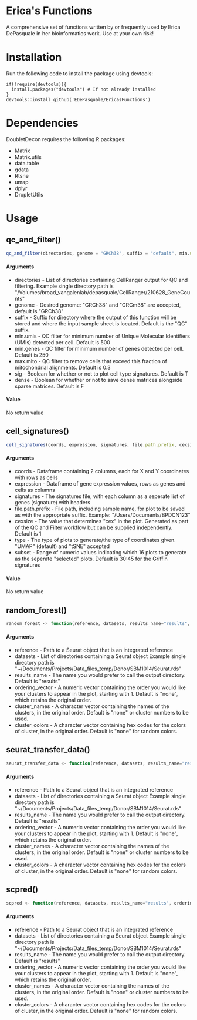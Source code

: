 # Erica's Functions #

A comprehensive set of functions written by or frequently used by Erica DePasquale in her bioinformatics work. Use at your own risk!

# Installation #

Run the following code to install the package using devtools:

```
if(!require(devtools)){
  install.packages("devtools") # If not already installed
}
devtools::install_github('EDePasquale/EricasFunctions')
```

# Dependencies #
 
DoubletDecon requires the following R packages:
 
* Matrix
* Matrix.utils
* data.table
* gdata
* Rtsne
* umap
* dplyr
* DropletUtils
 
# Usage #
 
## qc_and_filter() ##
 
```javascript
qc_and_filter(directories, genome = "GRCh38", suffix = "default", min.umis=500, min.genes=250, max.mito=0.3, sig=T, dense=F)
```

#### Arguments ####

* directories - List of directories containing CellRanger output for QC and filtering. Example single directory path is "/Volumes/broad_vangalenlab/depasquale/CellRanger/210628_GeneCounts"
* genome - Desired genome: "GRCh38" and "GRCm38" are accepted, default is "GRCh38"
* suffix - Suffix for directory where the output of this function will be stored and where the input sample sheet is located. Default is the "QC" suffix.
* min.umis - QC filter for minimum number of Unique Molecular Identifiers (UMIs) detected per cell. Default is 500
* min.genes - QC filter for minimum number of genes detected per cell. Default is 250
* max.mito - QC filter to remove cells that exceed this fraction of mitochondrial alignments. Default is 0.3
* sig - Boolean for whether or not to plot cell type signatures. Default is T
* dense - Boolean for whether or not to save dense matrices alongside sparse matrices. Default is F

#### Value ####

No return value


## cell_signatures() ##

```javascript
cell_signatures(coords, expression, signatures, file.path.prefix, cexsize = 1, type = "UMAP", subset = 30:45)
```

#### Arguments ####

* coords - Dataframe containing 2 columns, each for X and Y coordinates with rows as cells
* expression - Dataframe of gene expression values, rows as genes and cells as columns
* signatures - The signatures file, with each column as a seperate list of genes (signature) with headers
* file.path.prefix - File path, including sample name, for plot to be saved as with the appropriate suffix. Example: "/Users/Documents/BPDCN123" 
* cexsize - The value that determines "cex" in the plot. Generated as part of the QC and Filter workflow but can be supplied independently. Default is 1
* type - The type of plots to generate/the type of coordinates given. "UMAP" (default) and "tSNE" accepted
* subset - Range of numeric values indicating which 16 plots to generate as the seperate "selected" plots. Default is 30:45 for the Griffin signatures

#### Value ####

No return value


## random_forest() ##

```javascript
random_forest <- function(reference, datasets, results_name="results", ordering_vector="none", cluster_names="none", cluster_colors="none")
```

#### Arguments ####

* reference - Path to a Seurat object that is an integrated reference
* datasets - List of directories containing a Seurat object Example single directory path is "~/Documents/Projects/Data_files_temp/Donor/SBM1014/Seurat.rds"
* results_name - The name you would prefer to call the output directory. Default is "results"
* ordering_vector - A numeric vector containing the order you would like your clusters to appear in the plot, starting with 1. Default is "none", which retains the original order.
* cluster_names - A character vector containing the names of the clusters, in the original order. Default is "none" or cluster numbers to be used.
* cluster_colors - A character vector containing hex codes for the colors of cluster, in the original order. Default is "none" for random colors.


## seurat_transfer_data() ##

```javascript
seurat_transfer_data <- function(reference, datasets, results_name="results", ordering_vector="none", cluster_names="none", cluster_colors="none")
```

#### Arguments ####

* reference - Path to a Seurat object that is an integrated reference
* datasets - List of directories containing a Seurat object Example single directory path is "~/Documents/Projects/Data_files_temp/Donor/SBM1014/Seurat.rds"
* results_name - The name you would prefer to call the output directory. Default is "results"
* ordering_vector - A numeric vector containing the order you would like your clusters to appear in the plot, starting with 1. Default is "none", which retains the original order.
* cluster_names - A character vector containing the names of the clusters, in the original order. Default is "none" or cluster numbers to be used.
* cluster_colors - A character vector containing hex codes for the colors of cluster, in the original order. Default is "none" for random colors.


## scpred() ##

```javascript
scpred <- function(reference, datasets, results_name="results", ordering_vector="none", cluster_names="none", cluster_colors="none")
```

#### Arguments ####

* reference - Path to a Seurat object that is an integrated reference
* datasets - List of directories containing a Seurat object Example single directory path is "~/Documents/Projects/Data_files_temp/Donor/SBM1014/Seurat.rds"
* results_name - The name you would prefer to call the output directory. Default is "results"
* ordering_vector - A numeric vector containing the order you would like your clusters to appear in the plot, starting with 1. Default is "none", which retains the original order.
* cluster_names - A character vector containing the names of the clusters, in the original order. Default is "none" or cluster numbers to be used.
* cluster_colors - A character vector containing hex codes for the colors of cluster, in the original order. Default is "none" for random colors.